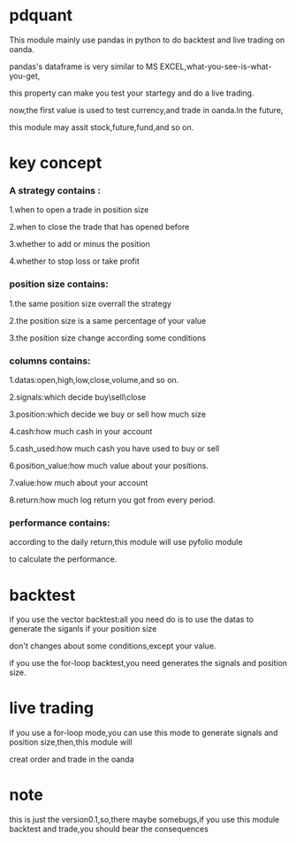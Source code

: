 # pdquant
This module mainly use pandas in python to do backtest and live trading on oanda.

pandas's dataframe is very similar to MS EXCEL,what-you-see-is-what-you-get,

this property can make you test your startegy and do a live trading.

now,the first value is used to test currency,and trade in oanda.In the future,

this module may assit stock,future,fund,and so on.

# key concept

### A strategy contains :

1.when to open a trade in  position size

2.when to close the trade that has opened before

3.whether to add or minus the position

4.whether to stop loss or take profit

### position size contains:

1.the same position size  overrall the strategy

2.the position size is a same percentage of your value 

3.the position size change according some conditions

### columns contains:

1.datas:open,high,low,close,volume,and so on.

2.signals:which decide buy\sell\close

3.position:which decide we buy or sell how much size

4.cash:how much cash in your account

5.cash_used:how much cash you have used to buy or sell

6.position_value:how much value about your positions.

7.value:how much about your account

8.return:how much log return you got from every period.

### performance contains:

according to the daily return,this module will use pyfolio module

to calculate the performance.

# backtest

if you use the vector backtest:all you need do is to use the datas to generate the siganls if your position size

don't changes about some conditions,except your value.

if you use the for-loop backtest,you need generates the signals and position size.

# live trading

if you use a for-loop mode,you can use this mode to generate signals and position size,then,this module will 

creat order and trade in the oanda

# note

this is just the version0.1,so,there maybe somebugs,if you use this module backtest and trade,you should bear the consequences






